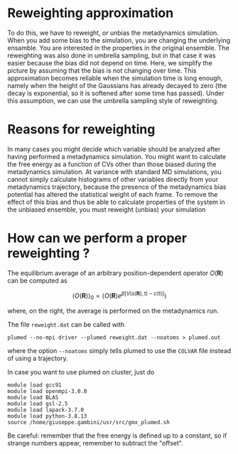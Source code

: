 
# Reweighting approximation
To do this, we have to reweight, or unbias the metadynamics simulation. When you add some bias to the simulation, you are changing the underlying ensamble. You are interested in the properties in the original ensemble. The reweighting was also done in umbrella sampling, but in that case it was easier because the bias did not depend on time. Here, we simplify the picture by assuming that the bias is not changing over time. This approximation becomes reliable when the simulation time is long enough, namely when the height of the Gaussians has already decayed to zero (the decay is exponential, so it is softened after some time has passed). Under this assumption, we can use the umbrella sampling style of reweighting.

# Reasons for reweighting
In many cases you might decide which variable should be analyzed after having performed a metadynamics simulation. You might want to calculate the free energy as a function of CVs other than those biased during the metadynamics simulation. At variance with standard MD simulations, you cannot simply calculate histograms of other variables directly from your metadynamics trajectory, because the presence of the metadynamics bias potential has altered the statistical weight of each frame. To remove the effect of this bias and thus be able to calculate properties of the system in the unbiased ensemble, you must reweight (unbias) your simulation


# How can we perform a proper reweighting ?
The equilibrium average of an arbitrary position-dependent operator $O(\mathbf{R})$ can be computed as 

$$\langle O(\mathbf{R})\rangle_0=\langle O(\mathbf{R})e^{\beta[V(s(\mathbf{R}), t)-c(t)]}\rangle$$

where, on the right, the average is performed on the metadynamics run. 

The file `reweight.dat` can be called with 
```
plumed --no-mpi driver --plumed reweight.dat --noatoms > plumed.out
```
where the option `--noatoms` simply tells plumed to use the `COLVAR` file instead of using a trajectory. 

In case you want to use plumed on cluster, just do
```
module load gcc91
module load openmpi-3.0.0
module load BLAS
module load gsl-2.5
module load lapack-3.7.0
module load python-3.8.13 
source /home/giuseppe.gambini/usr/src/gmx_plumed.sh
```


Be careful: remember that the free energy is defined up to a constant, so if strange numbers appear, remember to subtract the "offset". 




